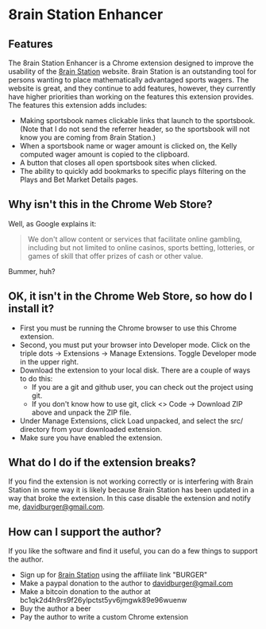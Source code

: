 # 8rain Station Enhancer

## Features

The 8rain Station Enhancer is a Chrome extension designed to improve the
usability of the [8rain Station](https://8rainstation.com/) website. 8rain
Station is an outstanding tool for persons wanting to place mathematically
advantaged sports wagers. The website is great, and they continue to add
features, however, they currently have higher priorities than working on
the features this extension provides. The features this extension adds includes:

* Making sportsbook names clickable links that launch to the sportsbook.
  (Note that I do not send the referrer header, so the sportsbook will not
  know you are coming from 8rain Station.)
* When a sportsbook name or wager amount is clicked on, the Kelly computed
  wager amount is copied to the clipboard.
* A button that closes all open sportsbook sites when clicked.
* The ability to quickly add bookmarks to specific plays filtering
  on the Plays and Bet Market Details pages.

## Why isn't this in the Chrome Web Store?

Well, as Google explains it:

> We don't allow content or services that facilitate online gambling,
> including but not limited to online casinos, sports betting, lotteries,
> or games of skill that offer prizes of cash or other value.

Bummer, huh?

## OK, it isn't in the Chrome Web Store, so how do I install it?

* First you must be running the Chrome browser to use this Chrome extension.
* Second, you must put your browser into Developer mode. Click on the triple
  dots -> Extensions -> Manage Extensions. Toggle Developer mode in the
  upper right.
* Download the extension to your local disk. There are a couple of ways to do this:
  * If you are a git and github user, you can check out the project using git.
  * If you don't know how to use git, click <> Code -> Download ZIP above and
    unpack the ZIP file.
* Under Manage Extensions, click Load unpacked, and select the src/ directory
  from your downloaded extension.
* Make sure you have enabled the extension.

## What do I do if the extension breaks?

If you find the extension is not working correctly or is interfering with
8rain Station in some way it is likely because 8rain Station has been
updated in a way that broke the extension. In this case disable the
extension and notify me, davidburger@gmail.com.

## How can I support the author?

If you like the software and find it useful, you can do a few things to
support the author.

* Sign up for [8rain Station](https://8rainstation.com/) using the affiliate
  link "BURGER"
* Make a paypal donation to the author to davidburger@gmail.com
* Make a bitcoin donation to the author at bc1qk2d4h9rs9f26ylpctst5yv6jmgwk89e96wuenw
* Buy the author a beer
* Pay the author to write a custom Chrome extension
